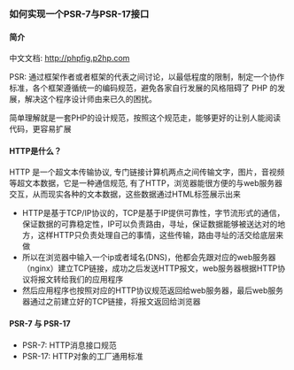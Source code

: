 ### 如何实现一个PSR-7与PSR-17接口

#### 简介
中文文档: http://phpfig.p2hp.com

PSR: 通过框架作者或者框架的代表之间讨论，以最低程度的限制，制定一个协作标准，各个框架遵循统一的编码规范，避免各家自行发展的风格阻碍了 PHP 的发展，解决这个程序设计师由来已久的困扰。

简单理解就是一套PHP的设计规范，按照这个规范走，能够更好的让别人能阅读代码，更容易扩展


#### HTTP是什么？

HTTP 是一个超文本传输协议, 专门链接计算机两点之间传输文字，图片，音视频等超文本数据，它是一种通信规范,
有了HTTP，浏览器能很方便的与web服务器交互，从而现实各种的文本数据，这些数据通过HTML标签展示出来

- HTTP是基于TCP/IP协议的，TCP是基于IP提供可靠性，字节流形式的通信，保证数据的可靠稳定性，IP可以负责路由，寻址，保证数据能够被送达对的地方，这样HTTP只负责处理自己的事情，这些传输，路由寻址的活交给底层来做
- 所以在浏览器中输入一个ip或者域名(DNS)，他都会先跟对应的web服务器（nginx）建立TCP链接，成功之后发送HTTP报文，web服务器根据HTTP协议将报文转给我们的应用程序
- 然后应用程序也按照对应的HTTP协议规范返回给web服务器，最后web服务器通过之前建立好的TCP链接，将报文返回给浏览器


#### PSR-7 与 PSR-17
- PSR-7: HTTP消息接口规范
- PSR-17: HTTP对象的工厂通用标准



